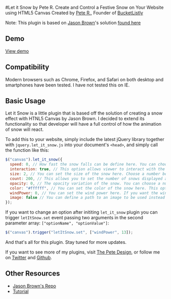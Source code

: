 #Let it Snow by Pete R.
Create and Control a Festive Snow on Your Website using HTML5 Canvas
Created by [Pete R.](http://www.thepetedesign.com), Founder of [BucketListly](http://www.bucketlistly.com)

Note: This plugin is based on [Jason Brown](https://github.com/loktar00)'s solution [found here](http://stackoverflow.com/questions/13983764/creating-falling-snow-using-html-5-and-js)


## Demo
[View demo](http://peachananr.github.io/let_it_snow/demo/let_it_snow_demo.html)

## Compatibility
Modern browsers such as Chrome, Firefox, and Safari on both desktop and smartphones have been tested. I have not tested this on IE.

## Basic Usage
Let it Snow is a little plugin that is based off the solution of creating a snow effect with HTNL5 Canvas by Jason Brown. I decided to extend its functionality so that developer will have a full control of how the animation of snow will react.

To add this to your website, simply include the latest jQuery library together with `jquery.let_it_snow.js` into your document's `<head>`, and simply call the function like this:

````javascript
$("canvas").let_it_snow({
  speed: 0, // How fast the snow falls can be define here. You can choose a number in between 0 - 5. The higher, the faster. The default value is 0.
  interaction: true, // This option allows viewer to interact with the falling snow. Toggle this to false if you don't want the snow to be interactive. The default value is true.
  size: 2, // You can set the size of the snow here. Choose a number between 0 - 10+. The higher, the bigger. The default size is 2.
  count: 200, // This allows you to set the number of snows displayed at a time. The default count is 200.
  opacity: 0, // The opacity variation of the snow. You can choose a number in between 0.00 and 1.00 to set the base opacity and the plugin will randomly generate snows with slightly varied opacity.
  color: "#ffffff", // You can set the color of the snow here. This option only accepts HEX color code in full 6 digits. The default value is "#ffffff"
  windPower: 0, // You can set the wind power here. If you want the wind to blow left, set a positive number in this option., if you want the wind to blow right, set a negative number in this option. The default value is 0.
  image: false // You can define a path to an image to be used instead of a default circle here. The default value is false.
});
````

If you want to change an option after inititing `let_it_snow` plugin you can trigger `letItSnow.set` event passing two arguments in the second parameter array: `["optionName", "optionValue"]`:

````javascript
$("canvas").trigger("letItSnow.set", ["windPower", 13]);
````

And that's all for this plugin. Stay tuned for more updates.

If you want to see more of my plugins, visit [The Pete Design](http://www.thepetedesign.com/#design), or follow me on [Twitter](http://www.twitter.com/peachananr) and [Github](http://www.github.com/peachananr).

## Other Resources
- [Jason Brown's Repo](https://github.com/loktar00)
- [Tutorial](http://www.onextrapixel.com/2013/12/24/create-and-control-festive-snow-on-your-website-using-html5-canvas/)
